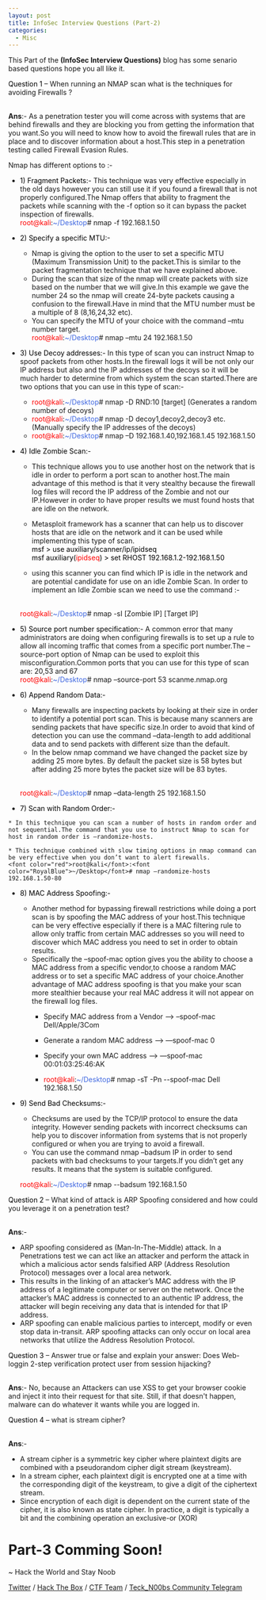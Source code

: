 ```yaml
---
layout: post
title: InfoSec Interview Questions (Part-2)
categories:
  - Misc
---
```


This Part of the **(InfoSec Interview Questions)** blog has some senario based questions hope you all like it.

<p Class="message">
  <font color="Black">Question 1</font> – When running an NMAP scan what is the techniques for avoiding Firewalls ?
</p>

<br>**Ans**:- As a penetration tester you will come across with systems that are behind firewalls and they are blocking you from getting the information that you want.So you will need to know how to avoid the firewall rules that are in place and to discover information about a host.This step in a penetration testing called Firewall Evasion Rules.
<p>Nmap has different options to :-</p>
  
  * <font color="Black">1)  Fragment Packets:-</font> 
    This technique was very effective especially in the old days however you can still use it if you found a firewall that is not properly configured.The Nmap offers that ability to fragment the packets while scanning with the -f option so it can bypass the packet inspection of firewalls.
  <br><font color="red">root@kali</font>:<font color="RoyalBlue">~/Desktop</font># nmap -f 192.168.1.50
  
  * <font color="Black">2)	Specify a specific MTU:-</font>
    * Nmap is giving the option to the user to set a specific MTU (Maximum Transmission Unit) to the packet.This is similar to the packet fragmentation technique that we have explained above.
    * During the scan that size of the nmap will create packets with size based on the number that we will give.In this example we gave the number 24 so the nmap will create 24-byte packets causing a confusion to the firewall.Have in mind that the MTU number must be a multiple of 8 (8,16,24,32 etc).  
    * You can specify the MTU of your choice with the command –mtu number target.
  <br><font color="red">root@kali</font>:<font color="RoyalBlue">~/Desktop</font># nmap –mtu 24 192.168.1.50
  
  * <font color="Black">3)	Use Decoy addresses:-</font>
  In this type of scan you can instruct Nmap to spoof packets from other hosts.In the firewall logs it will be not only our IP address but also and the IP addresses of the decoys so it will be much harder to determine from which system the scan started.There are two options that you can use in this type of scan:-
    * <font color="red">root@kali</font>:<font color="RoyalBlue">~/Desktop</font># nmap -D RND:10 [target] (Generates a random number of decoys)
    * <font color="red">root@kali</font>:<font color="RoyalBlue">~/Desktop</font># nmap -D decoy1,decoy2,decoy3 etc. (Manually specify the IP addresses of the decoys)
    * <font color="red">root@kali</font>:<font color="RoyalBlue">~/Desktop</font># nmap –D 192.168.1.40,192.168.1.45 192.168.1.50
    
  * <font color="Black">4)	Idle Zombie Scan:-</font>
    
    * This technique allows you to use another host on the network that is idle in order to perform a port scan to another host.The main advantage of this method is that it very stealthy because the firewall log files will record the IP address of the Zombie and not our IP.However in order to have proper results we must found hosts that are idle on the network.
    
    * Metasploit framework has a scanner that can help us to discover hosts that are idle on the network and it can be used while implementing this type of scan.
    <br><font color="Black">msf > use auxiliary/scanner/ip/ipidseq</font>
    <br><font color="Black">msf auxiliary(<font color="red">ipidseq</font>) > set RHOST 192.168.1.2-192.168.1.50</font>
    
    * using this scanner you can find which IP is idle in the network and are potential candidate for use on an idle Zombie Scan. In order to implement an Idle Zombie scan we need to use the command :-
    
    <br><font color="red">root@kali</font>:<font color="RoyalBlue">~/Desktop</font># nmap -sI [Zombie IP] [Target IP]
  
  * <font color="Black">5)	Source port number specification:-</font>
    A common error that many administrators are doing when configuring firewalls is to set up a rule to allow all incoming traffic that comes from a specific port number.The –source-port option of Nmap can be used to exploit this misconfiguration.Common ports that you can use for this type of scan are: 20,53 and 67
    <br><font color="red">root@kali</font>:<font color="RoyalBlue">~/Desktop</font># nmap –source-port 53 scanme.nmap.org
  
  * <font color="Black">6)	Append Random Data:- </font>
    * Many firewalls are inspecting packets by looking at their size in order to identify a potential port scan. This is because many scanners are sending packets that have specific size.In order to avoid that kind of detection you can use the command –data-length to add additional data and to send packets with different size than the default. 
    * In the below nmap command we have changed the packet size by adding 25 more bytes. By default the packet size is 58 bytes but after adding 25 more bytes the packet size will be 83 bytes.
    
    <br><font color="red">root@kali</font>:<font color="RoyalBlue">~/Desktop</font># nmap –data-length 25 192.168.1.50
  
  *  <font color="Black">7)	Scan with Random Order:- </font>
    
    * In this technique you can scan a number of hosts in random order and not sequential.The command that you use to instruct Nmap to scan for host in random order is –randomize-hosts.
    
    * This technique combined with slow timing options in nmap command can be very effective when you don’t want to alert firewalls.
    <font color="red">root@kali</font>:<font color="RoyalBlue">~/Desktop</font># nmap –randomize-hosts 192.168.1.50-80
  
  * <font color="Black">8)	MAC Address Spoofing:-</font>
    * Another method for bypassing firewall restrictions while doing a port scan is by spoofing the MAC address of your host.This technique can be very effective especially if there is a MAC filtering rule to allow only traffic from certain MAC addresses so you will need to discover which MAC address you need to set in order to obtain results.
    * Specifically the –spoof-mac option gives you the ability to choose a MAC address from a specific vendor,to choose a random MAC address or to set a specific MAC address of your choice.Another advantage of MAC address spoofing is that you make your scan more stealthier because your real MAC address it will not appear on the firewall log files.
      * Specify MAC address from a Vendor —-> –spoof-mac Dell/Apple/3Com
      * Generate a random MAC address —-> —spoof-mac 0
      * Specify your own MAC address —-> —spoof-mac 00:01:03:25:46:AK
      
      * <font color="red">root@kali</font>:<font color="RoyalBlue">~/Desktop</font># nmap -sT -Pn --spoof-mac Dell 192.168.1.50
  
  * <font color="Black">9)	Send Bad Checksums:-</font>
    * Checksums are used by the TCP/IP protocol to ensure the data integrity. However sending packets with incorrect checksums can help you to discover information from systems that is not properly configured or when you are trying to avoid a firewall.
    * You can use the command nmap –badsum IP in order to send packets with bad checksums to your targets.If you didn’t get any results. It means that the system is suitable configured.
    
    <font color="red">root@kali</font>:<font color="RoyalBlue">~/Desktop</font># nmap --badsum 192.168.1.50
  
  
<p Class="message">
  <font color="Black">Question 2</font> – What kind of attack is ARP Spoofing considered and how could you leverage it on a penetration test?
</p>

<br>**Ans**:- 
  * ARP spoofing considered as (Man-In-The-Middle) attack. In a Penetrations test we can act like an attacker and perform the attack in which a malicious actor sends falsified ARP (Address Resolution Protocol) messages over a local area network.
  * This results in the linking of an attacker’s MAC address with the IP address of a legitimate computer or server on the network. Once the attacker’s MAC address is connected to an authentic IP address, the attacker will begin receiving any data that is intended for that IP address.
  * ARP spoofing can enable malicious parties to intercept, modify or even stop data in-transit. ARP spoofing attacks can only occur on local area networks that utilize the Address Resolution Protocol.
  
<p Class="message">
  <font color="Black">Question 3</font> – Answer true or false and explain your answer: Does Web-loggin 2-step verification protect user from session hijacking?
</p>

<br>**Ans**:- No, because an Attackers can use XSS to get your browser cookie and inject it into their request for that site. Still, if that doesn't happen, malware can do whatever it wants while you are logged in.

<p Class="message">
  <font color="Black">Question 4</font> – what is stream cipher?
</p>

<br>**Ans**:- 
  * A stream cipher is a symmetric key cipher where plaintext digits are combined with a pseudorandom cipher digit stream (keystream).
  * In a stream cipher, each plaintext digit is encrypted one at a time with the corresponding digit of the keystream, to give a digit of the ciphertext stream. 
  * Since encryption of each digit is dependent on the current state of the cipher, it is also known as state cipher. In practice, a digit is typically a bit and the combining operation an exclusive-or (XOR)
  
<h1 Class="message">
  Part-3 Comming Soon!
</h1>

<p class="message">
  ~ Hack the World and Stay Noob
</p>

[Twitter](https://twitter.com/Teck__K2) / [Hack The Box](https://www.hackthebox.eu/profile/966) / [CTF Team](https://ctftime.org/team/20102) /
[Teck_N00bs Community Telegram](https://t.me/Teck_N00bs)

<script src="https://www.hackthebox.eu/badge/966"> </script>
  
    
    
    
    
    
    
    

